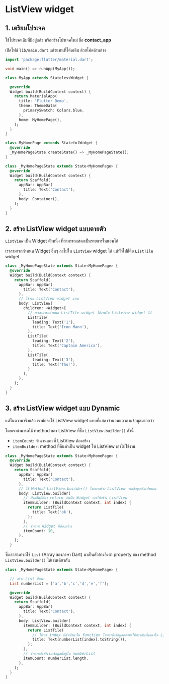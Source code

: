 
# ListView widget

## 1. เตรียมโปรเจค

ใช้โปรเจคเดิมที่มีอยู่แล้ว หรือสร้างโปรเจคใหม่ ชื่อ **contact_app**

เปิดไฟล์ `lib/main.dart` แล้วแทนที่โค้ดเดิม ด้วยโค้ดด้านล่าง

```dart
import 'package:flutter/material.dart';

void main() => runApp(MyApp());

class MyApp extends StatelessWidget {

  @override
  Widget build(BuildContext context) {
    return MaterialApp(
      title: 'Flutter Demo',
      theme: ThemeData(
        primarySwatch: Colors.blue,
      ),
      home: MyHomePage(),
    );
  }
}

class MyHomePage extends StatefulWidget {
  @override
  _MyHomePageState createState() => _MyHomePageState();
}

class _MyHomePageState extends State<MyHomePage> {
  @override
  Widget build(BuildContext context) {
    return Scaffold(
      appBar: AppBar(
        title: Text('Contact'),
      ),
      body: Container(),
    );
  }
}
```

## 2. สร้าง ListView widget แบบตายตัว

`ListView` เป็น Widget ตัวหนึ่ง ที่สามารถแสดงเป็นรายการในแอพได้ 

เราสามารถกำหนด Widget อื่นๆ ลงไปใน `ListView` widget ได้ แต่ทั่วไปก็คือ `ListTile` widget

```dart
class _MyHomePageState extends State<MyHomePage> {
  @override
  Widget build(BuildContext context) {
    return Scaffold(
      appBar: AppBar(
        title: Text('Contact'),
      ),
      // ใช้งาน ListView widget แทน
      body: ListView(
        children: <Widget>[
          // เราสามารถกำหนด ListTile widget ใช้งานใน Listview widget ได้
          ListTile(
            leading: Text('1'),
            title: Text('Iron Mann'),
          ),
          ListTile(
            leading: Text('2'),
            title: Text('Captain America'),
          ),
          ListTile(
            leading: Text('3'),
            title: Text('Thor'),
          )
        ],
      ),
    );
  }
}
```

## 3. สร้าง ListView widget แบบ Dynamic 

แต่ในความจริงแล้ว เรามักจะใช้ ListView widget แบบที่แสดงจำนวนแถวตามข้อมูลมากกว่า 

โดยเราสามารถใช้ method ของ ListView ที่ชื่อ `ListView.builder()` ดังนี้ 

- `itemCount`: จำนวนแถวที่ ListView ต้องสร้าง
- `itemBuilder`: method ที่คืนค่าเป็น widget ให้ ListView เอาไปใช้งาน 

```dart
class _MyHomePageState extends State<MyHomePage> {
  @override
  Widget build(BuildContext context) {
    return Scaffold(
      appBar: AppBar(
        title: Text('Contact'),
      ),
      // ใช้ Method ListView.builder() ในการสร้าง ListView จากข้อมูลตัวแปรแทน
      body: ListView.builder(
        // ฟังก์ชั่นที่ต้อง return ค่าเป็น Widget เอาไปสร้าง ListView
        itemBuilder: (BuildContext context, int index) {
          return ListTile(
            title: Text('ok'),
          );
        },
        // จำนวน Widget ที่ต้องสร้าง
        itemCount: 10, 
      ),
    );
  }
```

ซึ่งเราสามารถใช้ `List` (Array ของภาษา Dart) มาเป็นตัวอ้างอิงค่า property ของ method `ListView.builder()` ได้เช่นเดียวกัน

```dart
class _MyHomePageState extends State<MyHomePage> {

  // สร้าง List ขึ้นมา
  List numberList = ['a','b','c','d','e','f'];

  @override
  Widget build(BuildContext context) {
    return Scaffold(
      appBar: AppBar(
        title: Text('Contact'),
      ),
      body: ListView.builder(
        itemBuilder: (BuildContext context, int index) {
          return ListTile(
            // ใช้เลข index ที่ส่งเข้ามาใน function ในการดึงข้อมูลออกมาให้ตรงกับที่แสดงใน ListView
            title: Text(numberList[index].toString()),
          );
        },
        // จำนวนอ้างอิงจากข้อมูลที่อยู่ใน numberList 
        itemCount: numberList.length, 
      ),
    );
  }
}
```